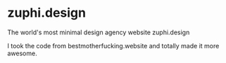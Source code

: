 # zuphi.design
The world's most minimal design agency website zuphi.design

I took the code from bestmotherfucking.website and totally made it more awesome. 
